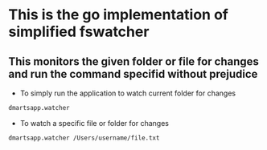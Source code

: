 # This is the go implementation of simplified fswatcher

## This monitors the given folder or file for changes and run the command specifid without prejudice

- To simply run the application to watch current folder for changes

```bash
dmartsapp.watcher
```

- To watch a specific file or folder for changes

```bash
dmartsapp.watcher /Users/username/file.txt
```
